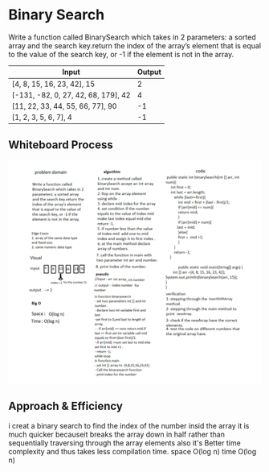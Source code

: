 # Binary Search
Write a function called BinarySearch which takes in 2 parameters: a sorted array and the search key.return the index of the array’s element that is equal to the value of the search key, or -1 if the element is not in the array.

Input |	Output
------ | --------
[4, 8, 15, 16, 23, 42], 15 |	2
[-131, -82, 0, 27, 42, 68, 179], 42 |	4
[11, 22, 33, 44, 55, 66, 77], 90	| -1
[1, 2, 3, 5, 6, 7], 4	 | -1

## Whiteboard Process

![Binary Search ](binarysearch.png)

## Approach & Efficiency
i creat a binary search to find the index of the number insid the array it is much quicker becauseit breaks the array down in half rather than sequentially traversing through the array elements also it's Better time complexity and thus takes less compilation time. 
space O(log n)
time O(log n)
